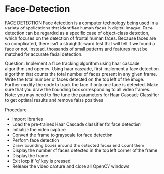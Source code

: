 # Face-Detection
FACE DETECTION
Face detection is a computer technology being used in a variety of applications that identifies human faces in digital images. Face detection can be regarded as a specific case of object-class detection, which focuses on the detection of frontal human faces. Because faces are so complicated, there isn’t a straightforward test that will tell if we found a face or not. Instead, thousands of small patterns and features must be matched for accurate facial detection.

Question:
Implement a face tracking algorithm using haar cascade algorithm and opencv. Using haar cascade, first implement a face detection algorithm that counts the total number of faces present in any given frame. Write the total number of faces detected on the top left of the image. Further modify the code to track the face if only one face is detected. Make sure that you draw the bounding box corresponding to all video frames. Note: you may need to fine tune the parameters for Haar Cascade Classifier to get optimal results and remove false positives

Procedure:
- import libraries
- Load the pre-trained Haar Cascade classifier for face detection
- Initialize the video capture
- Convert the frame to grayscale for face detection
- Perform face detection
- Draw bounding boxes around the detected faces and count them
- Display the number of faces detected in the top left corner of the frame
- Display the frame
- Exit loop if 'q' key is pressed
- Release the video capture and close all OpenCV windows
